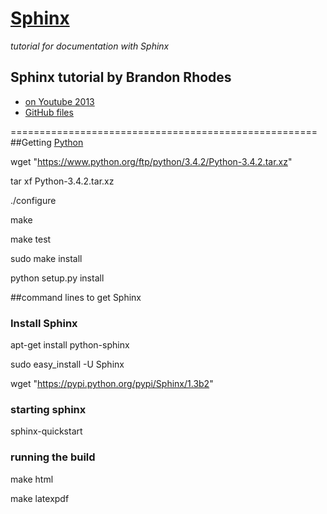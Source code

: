 # [Sphinx](http://sphinx-doc.org/latest/index.html)

_tutorial for documentation with Sphinx_
## Sphinx tutorial by Brandon Rhodes #

* [on Youtube 2013](https://www.youtube.com/watch?v=QNHM7q2hLh8)
* [GitHub files](https://github.com/brandon-rhodes/sphinx-tutorial)

=====================================================
##Getting [Python](https://www.python.org/)

wget "https://www.python.org/ftp/python/3.4.2/Python-3.4.2.tar.xz"

tar xf Python-3.4.2.tar.xz

./configure

make

make test

sudo make install

python setup.py install


##command lines to get Sphinx

### Install Sphinx #

apt-get install python-sphinx

sudo easy_install -U Sphinx

wget "https://pypi.python.org/pypi/Sphinx/1.3b2"

### starting sphinx #

sphinx-quickstart

### running the build #

make html

make latexpdf
